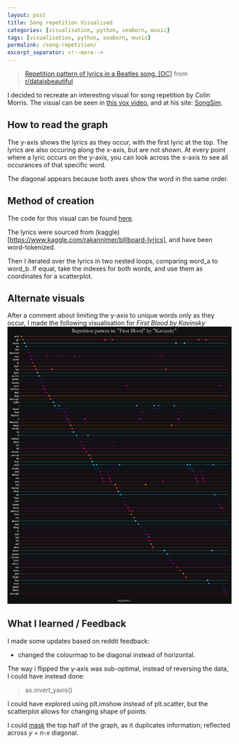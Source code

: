 ```yaml
---
layout: post
title: Song repetition Visualised
categories: [visualisation, python, seaborn, music]
tags: [visualisation, python, seaborn, music]
permalink: /song-repetition/
excerpt_separator: <!--more-->
---
```

<blockquote class="reddit-card" data-card-created="1548392069">
	<a href="https://old.reddit.com/r/dataisbeautiful/comments/ac1uxg/repetition_pattern_of_lyrics_in_a_beatles_song_oc/?ref=share&ref_source=embed">Repetition pattern of lyrics in a Beatles song. [OC]</a> from <a href="http://www.reddit.com/r/dataisbeautiful">r/dataisbeautiful</a>
</blockquote>
<script async src="//embed.redditmedia.com/widgets/platform.js" charset="UTF-8"></script>


I decided to recreate an interesting visual for song repetition by Colin Morris. The visual can be seen in [this vox video](https://www.youtube.com/watch?v=HzzmqUoQobc), and at his site: [SongSim](https://colinmorris.github.io/SongSim).
<!--more-->

## How to read the graph
The y-axis shows the lyrics as they occur, with the first lyric at the top. The lyrics are also occuring along the x-axis, but are not shown. At every point where a lyric occurs on the y-axis, you can look across the x-axis to see all occurances of that specific word.

The diagonal appears because both axes show the word in the same order. 

## Method of creation
The code for this visual can be found [here](https://github.com/omgardner/graphs/blob/master/graphs/repetition_patterns/code.py). 

The lyrics were sourced from (kaggle)[https://www.kaggle.com/rakannimer/billboard-lyrics], and have been word-tokenized. 

Then I iterated over the lyrics in two nested loops, comparing word_a to word_b. If equal, take the indexes for both words, and use them as coordinates for a scatterplot.

## Alternate visuals
After a comment about limiting the y-axis to unique words only as they occur, I made the following visualisation for *First Blood by Kavinsky*
![alt-visual](https://raw.githubusercontent.com/omgardner/graphs/master/graphs/repetition_patterns/First_Blood_BY_Kavinsky_alt.png)

## What I learned / Feedback

I made some updates based on reddit feedback:
- changed the colourmap to be diagonal instead of horizontal.

The way i flipped the y-axis was sub-optimal, instead of reversing the data, I could have instead done:
>ax.invert_yaxis()

I could have explored using plt.imshow instead of plt.scatter, but the scatterplot allows for changing shape of points.

I could [mask](https://seaborn.pydata.org/generated/seaborn.heatmap.html) the top half of the graph, as it duplicates information; reflected across *y = n-x* diagonal.
